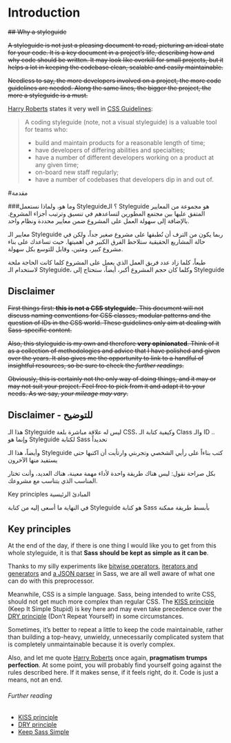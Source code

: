 
# Introduction

~~## Why a styleguide~~

~~A styleguide is not just a pleasing document to read, picturing an ideal state for your code. It is a key document in a project’s life, describing how and why code should be written. It may look like overkill for small projects, but it helps a lot in keeping the codebase clean, scalable and easily maintainable.~~

~~Needless to say, the more developers involved on a project, the more code guidelines are needed. Along the same lines, the bigger the project, the more a styleguide is a must.~~

[Harry Roberts](http://csswizardry.com) states it very well in [CSS Guidelines](http://cssguidelin.es/#the-importance-of-a-styleguide):

<blockquote>
  <p>A coding styleguide (note, not a visual styleguide) is a valuable tool for teams who:</p>
  <ul>
    <li>build and maintain products for a reasonable length of time;</li>
    <li>have developers of differing abilities and specialties;</li>
    <li>have a number of different developers working on a product at any given time;</li>
    <li>on-board new staff regularly;</li>
    <li>have a number of codebases that developers dip in and out of.</li>
  </ul>
</blockquote>

#مقدمة

###وما هو، ولماذا نستعمل Styleguide؟ 
الـ Styleguide هو مجموعة من المعايير المتفق عليها بين مجتمع المطورين لتساعدهم في تنسيق وترتيب أجزاء المشروع. بالإضافة إلى سهولة العمل على المشروع ضمن معايير محددة ونظام واحد.

معايير الـ Styleguide ربما يكون من الترف أن تُطبقها على مشروع صغير جداً، ولكن في حالة المشاريع الحقيقية ستلاحظ الفرق الكبير في أهميتها. حيث تساعدك على بناء مشروع كبير، ومتين، وقابل للتوسع بكل سهولة.

طبعاً، كلما زاد عدد فريق العمل الذي يعمل على المشروع كلما كانت الحاجة ملحة لاستخدام الـ Styleguide، وكلما كان حجم المشروع أكبر، أيضاً، ستحتاج إلى Styleguide


## Disclaimer

~~First things first: **this is not a CSS styleguide**. This document will not discuss naming conventions for CSS classes, modular patterns and the question of IDs in the CSS world. These guidelines only aim at dealing with Sass-specific content.~~

~~Also, this styleguide is my own and therefore **very opinionated**. Think of it as a collection of methodologies and advice that I have polished and given over the years. It also gives me the opportunity to link to a handful of insightful resources, so be sure to check the *further readings*.~~

~~Obviously, this is certainly not the only way of doing things, and it may or may not suit your project. Feel free to pick from it and adapt it to your needs. As we say, *your mileage may vary*.~~


## Disclaimer - للتوضيح

هذا الـ Styleguide ليس له علاقة مباشرة بلغة CSS، وكيفية كتابة الـ Class والـ ID .. وإنما هو Styleguide لكتابة Sass تحديداً

وأيضاً، هذا الـ Styleguide كتب بناءاً على رأيي الشخصي وتجربتي وارتأيت أن اكتبها حتى يستفيد منها الآخرون

بكل صراحة نقول: ليس هناك طريقة واحدة لأداء مهمة معينة، هناك العديد، وأنت تختار المناسب الذي يتناسب مع مشروعك.

Key principles المبادئ الرئيسية

في النهاية ما أسعى إليه من كتابة Styleguide هو كتابة Sass بأبسط طريقة ممكنة


## Key principles

At the end of the day, if there is one thing I would like you to get from this whole styleguide, it is that **Sass should be kept as simple as it can be**.

Thanks to my silly experiments like [bitwise operators](https://github.com/HugoGiraudel/SassyBitwise), [iterators and generators](https://github.com/HugoGiraudel/SassyIteratorsGenerators) and [a JSON parser](https://github.com/HugoGiraudel/SassyJSON) in Sass, we are all well aware of what one can do with this preprocessor.

Meanwhile, CSS is a simple language. Sass, being intended to write CSS, should not get much more complex than regular CSS. The [KISS principle](http://en.wikipedia.org/wiki/KISS_principle) (Keep It Simple Stupid) is key here and may even take precedence over the [DRY principle](http://en.wikipedia.org/wiki/Don%27t_repeat_yourself) (Don’t Repeat Yourself) in some circumstances.

Sometimes, it’s better to repeat a little to keep the code maintainable, rather than building a top-heavy, unwieldy, unnecessarily complicated system that is completely unmaintainable because it is overly complex.

Also, and let me quote [Harry Roberts](https://csswizardry.com) once again, **pragmatism trumps perfection**. At some point, you will probably find yourself going against the rules described here. If it makes sense, if it feels right, do it. Code is just a means, not an end.

###### Further reading

* [KISS principle](http://en.wikipedia.org/wiki/KISS_principle)
* [DRY principle](http://en.wikipedia.org/wiki/Don%27t_repeat_yourself)
* [Keep Sass Simple](http://www.sitepoint.com/keep-sass-simple/)
